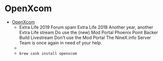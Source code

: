 # OpenXcom
- [OpenXcom](https://openxcom.org/)
  -  Extra Life 2019 Forum spam Extra Life 2018 Another year, another Extra Life stream Do use the (new) Mod Portal Phoenix Point Backer Build Livestream Don’t use the Mod Portal The NineX.info Server Team is once again in need of your help.
  - 
  - `brew cask install openxcom`
